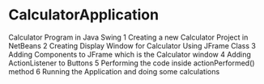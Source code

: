 # CalculatorApplication
Calculator Program in Java Swing
1 Creating a new Calculator Project in NetBeans
2 Creating Display Window for Calculator Using JFrame Class
3 Adding Components to JFrame which is the Calculator window
4 Adding ActionListener to Buttons 
5 Performing the code inside actionPerformed() method
6 Running the Application and doing some calculations
